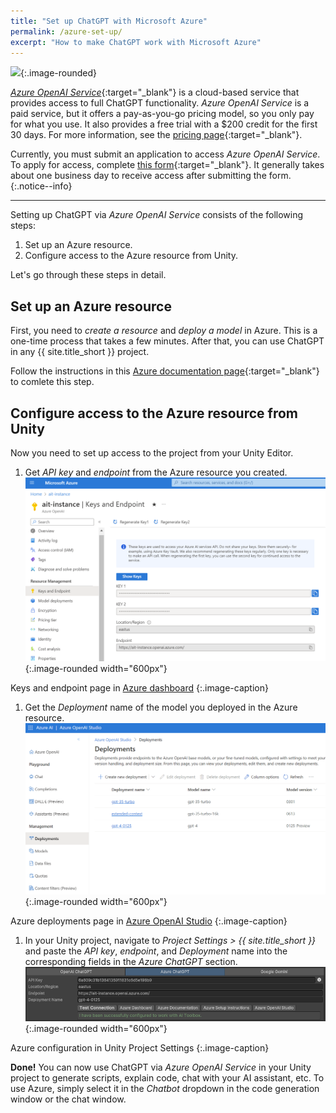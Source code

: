 ```yaml
---
title: "Set up ChatGPT with Microsoft Azure"
permalink: /azure-set-up/
excerpt: "How to make ChatGPT work with Microsoft Azure"
---
```


![](https://upload.wikimedia.org/wikipedia/commons/f/fa/Microsoft_Azure.svg){:.image-rounded}

[*Azure OpenAI Service*](https://azure.microsoft.com/en-us/services/openai/){:target="_blank"} is a cloud-based service that provides access to full ChatGPT functionality. *Azure OpenAI Service* is a paid service, but it offers a pay-as-you-go pricing model, so you only pay for what you use. It also provides a free trial with a $200 credit for the first 30 days. For more information, see the [pricing page](https://azure.microsoft.com/en-us/pricing/details/cognitive-services/openai-service/#pricing){:target="_blank"}.

Currently, you must submit an application to access *Azure OpenAI Service*. To apply for access, complete [this form](https://aka.ms/oai/access){:target="_blank"}. It generally takes about one business day to receive access after submitting the form.
{:.notice--info}

---

Setting up ChatGPT via *Azure OpenAI Service* consists of the following steps:

1. Set up an Azure resource.
1. Configure access to the Azure resource from Unity.

Let's go through these steps in detail.

## Set up an Azure resource

First, you need to *create a resource* and *deploy a model* in Azure.
This is a one-time process that takes a few minutes. After that, you can use ChatGPT in any {{ site.title_short }} project.

Follow the instructions in this [Azure documentation page](https://learn.microsoft.com/en-us/azure/ai-services/openai/how-to/create-resource?pivots=web-portal){:target="_blank"} to comlete this step.

## Configure access to the Azure resource from Unity

Now you need to set up access to the project from your Unity Editor.

1. Get *API key* and *endpoint* from the Azure resource you created.
![](/assets/images/manual_images/azure-keys-and-endpoint.png){:.image-rounded width="600px"}

Keys and endpoint page in [Azure dashboard](https://portal.azure.com/)
{:.image-caption}
1. Get the *Deployment* name of the model you deployed in the Azure resource.
![](/assets/images/manual_images/azure-deployments.png){:.image-rounded width="600px"}

Azure deployments page in [Azure OpenAI Studio](https://oai.azure.com/)
{:.image-caption}
1. In your Unity project, navigate to *Project Settings > {{ site.title_short }}* and paste the *API key*, *endpoint*, and *Deployment* name into the corresponding fields in the *Azure ChatGPT* section.
![](/assets/images/manual_images/azure-unity-project-settings.png){:.image-rounded width="600px"}

Azure configuration in Unity Project Settings
{:.image-caption}

**Done!** You can now use ChatGPT via *Azure OpenAI Service* in your Unity project to generate scripts, explain code, chat with your AI assistant, etc. To use Azure, simply select it in the *Chatbot* dropdown in the code generation window or the chat window.
